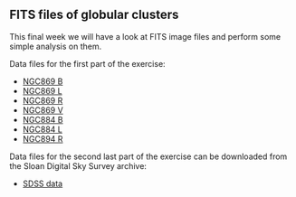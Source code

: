 ## FITS files of globular clusters

This final week we will have a look at FITS image files and perform some
simple analysis on them. 

Data files for the first part of the exercise:

* [NGC869 B](testNGC869-001B.fit)
* [NGC869 L](testNGC869-001L.fit)
* [NGC869 R](testNGC869-001R.fit)
* [NGC869 V](testNGC869-001V.fit)
* [NGC884 B](testNGC884-001B.fit)
* [NGC884 L](testNGC884-001L.fit)
* [NGC894 R](testNGC884-001R.fit)

Data files for the second last part of the exercise can be downloaded from 
the Sloan Digital Sky Survey archive:

* [SDSS data](http://data.sdss3.org/bulkFields/names)

